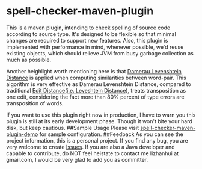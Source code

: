 spell-checker-maven-plugin
====================
This is a maven plugin, intending to check spelling of source code according to source type. It's designed to be flexible so that minimal changes are required to support new features. Also, this plugin is implemented with performance in mind, whenever possible, we'd reuse existing objects, which should relieve JVM from busy garbage collection as much as possible. 

Another heighlight worth mentioning here is that [Damerau Levenshtein Distance](http://en.wikipedia.org/wiki/Damerau%E2%80%93Levenshtein_distance) is applied when computing similarities between word-pair. This algorithm is very effective as Damerau Levenshtein Distance, compared to traditional [Edit Distance(i.e. Leveshtein Distance)](http://en.wikipedia.org/wiki/Edit_distance), treats transposition as one edit, considering the fact more than 80% percent of type errors are transposition of words.

If you want to use this plugin right now in production, I have to warn you this plugin is still at its early development phase. Though it won't bite your hard disk, but keep cautious. 
##Sample Usage
Please visit [spell-checker-maven-plugin-demo](https://github.com/lizhanhui/spell-checker-maven-plugin-demo) for sample configuration.
##Feedback
As you can see the project information, this is a personal project. If you find any bug, you are very welcome to create [Issues](https://github.com/lizhanhui/spell-checker-maven-plugin/issues). If you are also a Java developer and capable to contribute, do NOT feel heistate to contact me lizhanhui at gmail.com, I would be very glad to add you as committer.
